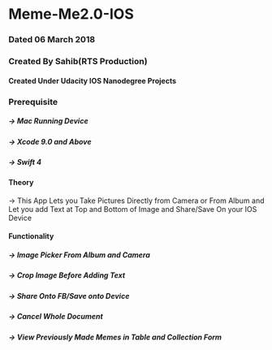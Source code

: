# Meme-Me2.0-IOS
### Dated 06 March 2018
### Created By Sahib(RTS Production)
#### Created Under Udacity IOS Nanodegree Projects

### Prerequisite
##### -> Mac Running Device 
##### -> Xcode 9.0 and Above
##### -> Swift 4


#### Theory
-> This App Lets you Take Pictures Directly from Camera or From Album and Let you add Text at Top and Bottom of Image and 
Share/Save On your IOS Device


#### Functionality 
##### -> Image Picker From Album and Camera
##### -> Crop Image Before Adding Text
##### -> Share Onto FB/Save onto Device
##### -> Cancel Whole Document
##### -> View Previously Made Memes in Table and Collection Form
